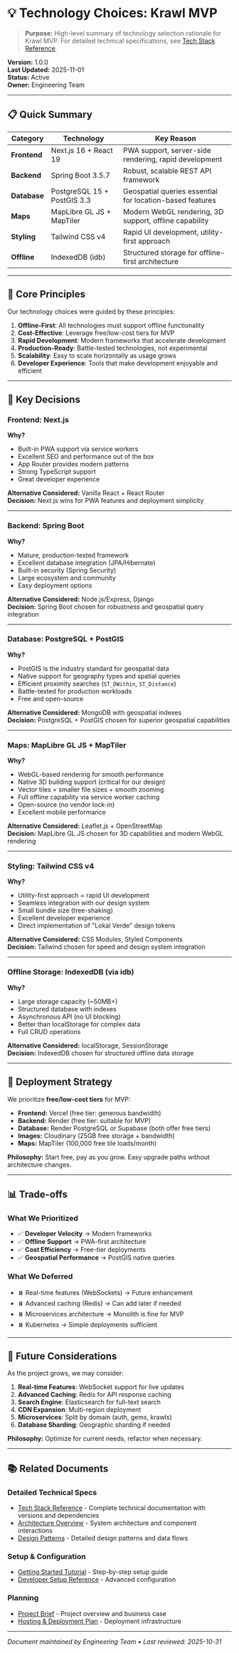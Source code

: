 # 💡 Technology Choices: Krawl MVP

> **Purpose:** High-level summary of technology selection rationale for Krawl MVP. For detailed technical specifications, see [Tech Stack Reference](../reference/tech-stack.md).

**Version:** 1.0.0  
**Last Updated:** 2025-11-01  
**Status:** Active  
**Owner:** Engineering Team

---

## 📋 Quick Summary

| Category | Technology | Key Reason |
|----------|-----------|------------|
| **Frontend** | Next.js 16 + React 19 | PWA support, server-side rendering, rapid development |
| **Backend** | Spring Boot 3.5.7 | Robust, scalable REST API framework |
| **Database** | PostgreSQL 15 + PostGIS 3.3 | Geospatial queries essential for location-based features |
| **Maps** | MapLibre GL JS + MapTiler | Modern WebGL rendering, 3D support, offline capability |
| **Styling** | Tailwind CSS v4 | Rapid UI development, utility-first approach |
| **Offline** | IndexedDB (idb) | Structured storage for offline-first architecture |

---

## 🎯 Core Principles

Our technology choices were guided by these principles:

1. **Offline-First**: All technologies must support offline functionality
2. **Cost-Effective**: Leverage free/low-cost tiers for MVP
3. **Rapid Development**: Modern frameworks that accelerate development
4. **Production-Ready**: Battle-tested technologies, not experimental
5. **Scalability**: Easy to scale horizontally as usage grows
6. **Developer Experience**: Tools that make development enjoyable and efficient

---

## 🔑 Key Decisions

### Frontend: Next.js

**Why?**
- Built-in PWA support via service workers
- Excellent SEO and performance out of the box
- App Router provides modern patterns
- Strong TypeScript support
- Great developer experience

**Alternative Considered:** Vanilla React + React Router  
**Decision:** Next.js wins for PWA features and deployment simplicity

---

### Backend: Spring Boot

**Why?**
- Mature, production-tested framework
- Excellent database integration (JPA/Hibernate)
- Built-in security (Spring Security)
- Large ecosystem and community
- Easy deployment options

**Alternative Considered:** Node.js/Express, Django  
**Decision:** Spring Boot chosen for robustness and geospatial query integration

---

### Database: PostgreSQL + PostGIS

**Why?**
- PostGIS is the industry standard for geospatial data
- Native support for geography types and spatial queries
- Efficient proximity searches (`ST_DWithin`, `ST_Distance`)
- Battle-tested for production workloads
- Free and open-source

**Alternative Considered:** MongoDB with geospatial indexes  
**Decision:** PostgreSQL + PostGIS chosen for superior geospatial capabilities

---

### Maps: MapLibre GL JS + MapTiler

**Why?**
- WebGL-based rendering for smooth performance
- Native 3D building support (critical for our design)
- Vector tiles = smaller file sizes + smooth zooming
- Full offline capability via service worker caching
- Open-source (no vendor lock-in)
- Excellent mobile performance

**Alternative Considered:** Leaflet.js + OpenStreetMap  
**Decision:** MapLibre GL JS chosen for 3D capabilities and modern WebGL rendering

---

### Styling: Tailwind CSS v4

**Why?**
- Utility-first approach = rapid UI development
- Seamless integration with our design system
- Small bundle size (tree-shaking)
- Excellent developer experience
- Direct implementation of "Lokal Verde" design tokens

**Alternative Considered:** CSS Modules, Styled Components  
**Decision:** Tailwind chosen for speed and design system integration

---

### Offline Storage: IndexedDB (via idb)

**Why?**
- Large storage capacity (~50MB+)
- Structured database with indexes
- Asynchronous API (no UI blocking)
- Better than localStorage for complex data
- Full CRUD operations

**Alternative Considered:** localStorage, SessionStorage  
**Decision:** IndexedDB chosen for structured offline data storage

---

## 🚀 Deployment Strategy

We prioritize **free/low-cost tiers** for MVP:

- **Frontend:** Vercel (free tier: generous bandwidth)
- **Backend:** Render (free tier: suitable for MVP)
- **Database:** Render PostgreSQL or Supabase (both offer free tiers)
- **Images:** Cloudinary (25GB free storage + bandwidth)
- **Maps:** MapTiler (100,000 free tile loads/month)

**Philosophy:** Start free, pay as you grow. Easy upgrade paths without architecture changes.

---

## 📊 Trade-offs

### What We Prioritized
- ✅ **Developer Velocity** → Modern frameworks
- ✅ **Offline Support** → PWA-first architecture
- ✅ **Cost Efficiency** → Free-tier deployments
- ✅ **Geospatial Performance** → PostGIS native queries

### What We Deferred
- ⏸️ Real-time features (WebSockets) → Future enhancement
- ⏸️ Advanced caching (Redis) → Can add later if needed
- ⏸️ Microservices architecture → Monolith is fine for MVP
- ⏸️ Kubernetes → Simple deployments sufficient

---

## 🔮 Future Considerations

As the project grows, we may consider:

1. **Real-time Features**: WebSocket support for live updates
2. **Advanced Caching**: Redis for API response caching
3. **Search Engine**: Elasticsearch for full-text search
4. **CDN Expansion**: Multi-region deployment
5. **Microservices**: Split by domain (auth, gems, krawls)
6. **Database Sharding**: Geographic sharding if needed

**Philosophy:** Optimize for current needs, refactor when necessary.

---

## 📚 Related Documents

### Detailed Technical Specs
- [Tech Stack Reference](../reference/tech-stack.md) - Complete technical documentation with versions and dependencies
- [Architecture Overview](./architecture-overview.md) - System architecture and component interactions
- [Design Patterns](./design-patterns.md) - Detailed design patterns and data flows

### Setup & Configuration
- [Getting Started Tutorial](../tutorials/getting-started.md) - Step-by-step setup guide
- [Developer Setup Reference](../reference/developer-setup.md) - Advanced configuration

### Planning
- [Project Brief](../planning/project-brief.md) - Project overview and business case
- [Hosting & Deployment Plan](../planning/hosting-deployment-plan.md) - Deployment infrastructure

---

*Document maintained by Engineering Team • Last reviewed: 2025-10-31*

